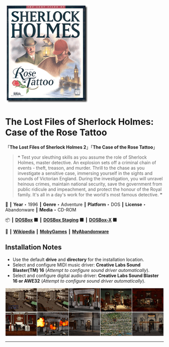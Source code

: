 ![](Thumbnail.png "application-thumbnail")

# The Lost Files of Sherlock Holmes: Case of the Rose Tattoo

「**The Lost Files of Sherlock Holmes 2**」「**The Case of the Rose Tattoo**」

> ❝ Test your sleuthing skills as you assume the role of Sherlock Holmes, master detective. An explosion sets off a criminal chain of events - theft, treason, and murder. Thrill to the chase as you investigate a sensitive case, immersing yourself in the sights and sounds of Victorian England. During the investigation, you will unravel heinous crimes, maintain national security, save the government from public ridicule and impeachment, and protect the honour of the Royal family. It's all in a day's work for the world's most famous detective. ❞
>

📌 ┃ **Year** ‣ 1996 ┃ **Genre** ‣ Adventure ┃ **Platform** ‣ DOS ┃ **License** ‣ Abandonware ┃ **Media** ‣ CD-ROM 

📦 ┃ **[DOSBox](https://www.dosbox.com/) 🟩** ┃ **[DOSBox Staging](https://dosbox-staging.github.io/) 🟩** ┃ **[DOSBox-X](https://dosbox-x.com/) 🟩** 

📎 ┃ **[Wikipedia](https://en.wikipedia.org/wiki/The_Lost_Files_of_Sherlock_Holmes:_The_Case_of_the_Rose_Tattoo)** ┃ **[MobyGames](https://www.mobygames.com/game/4407/the-lost-files-of-sherlock-holmes-case-of-the-rose-tattoo/)** ┃ **[MyAbandonware](https://www.myabandonware.com/game/the-lost-files-of-sherlock-holmes-case-of-the-rose-tattoo-cem)** 

## Installation Notes
- Use the default **drive** and **directory** for the installation location.
- Select and configure MIDI music driver: **Creative Labs Sound Blaster(TM) 16** (*Attempt to configure sound driver automatically*).
- Select and configure digital audio driver: **Creative Labs Sound Blaster 16 or AWE32** (*Attempt to configure sound driver automatically*).

![](Montage.png "The Lost Files of Sherlock Holmes: Case of the Rose Tattoo")

---

